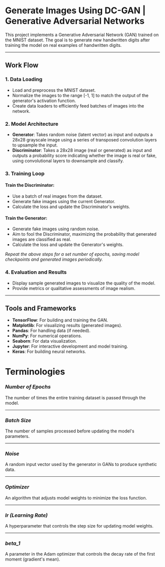 # Generate Images Using DC-GAN | Generative Adversarial Networks

This project implements a Generative Adversarial Network (GAN) trained on the MNIST dataset. The goal is to generate new handwritten digits after training the model on real examples of handwritten digits.

---

## Work Flow

### 1. Data Loading
- Load and preprocess the MNIST dataset.
- Normalize the images to the range [-1, 1] to match the output of the generator's activation function.
- Create data loaders to efficiently feed batches of images into the network.

### 2. Model Architecture
- **Generator**: Takes random noise (latent vector) as input and outputs a 28x28 grayscale image using a series of transposed convolution layers to upsample the input.
- **Discriminator**: Takes a 28x28 image (real or generated) as input and outputs a probability score indicating whether the image is real or fake, using convolutional layers to downsample and classify.

### 3. Training Loop

#### Train the Discriminator:
- Use a batch of real images from the dataset.
- Generate fake images using the current Generator.
- Calculate the loss and update the Discriminator's weights.

#### Train the Generator:
- Generate fake images using random noise.
- Aim to fool the Discriminator, maximizing the probability that generated images are classified as real.
- Calculate the loss and update the Generator's weights.

*Repeat the above steps for a set number of epochs, saving model checkpoints and generated images periodically.*

### 4. Evaluation and Results
- Display sample generated images to visualize the quality of the model.
- Provide metrics or qualitative assessments of image realism.

---

## Tools and Frameworks
- **TensorFlow**: For building and training the GAN.
- **Matplotlib**: For visualizing results (generated images).
- **Pandas**: For handling data (if needed).
- **NumPy**: For numerical operations.
- **Seaborn**: For data visualization.
- **Jupyter**: For interactive development and model training.
- **Keras**: For building neural networks.



# Terminologies

### *Number of Epochs*
The number of times the entire training dataset is passed through the model.

---

### *Batch Size*
The number of samples processed before updating the model's parameters.

---

### *Noise*
A random input vector used by the generator in GANs to produce synthetic data.

---

### *Optimizer*
An algorithm that adjusts model weights to minimize the loss function.

---

### *lr (Learning Rate)*
A hyperparameter that controls the step size for updating model weights.

---

### *beta_1*
A parameter in the Adam optimizer that controls the decay rate of the first moment (gradient's mean).
